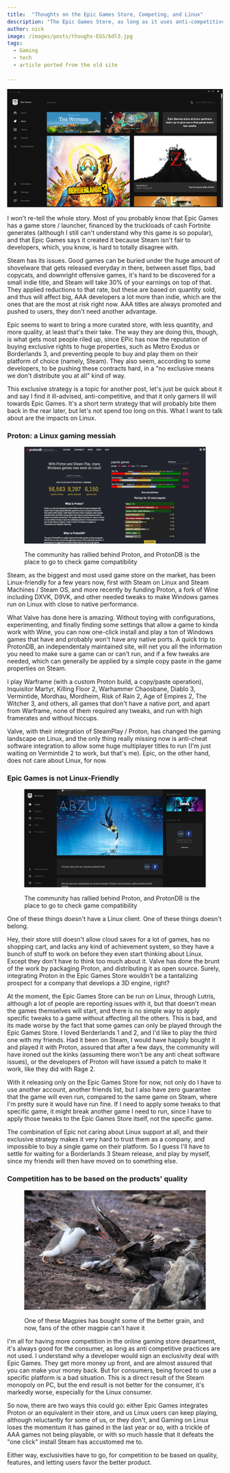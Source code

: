 ```yaml
---
title:  "Thoughts on the Epic Games Store, Competing, and Linux"
description: "The Epic Games Store, as long as it uses anti-competitive practices, is bad for Linux gaming in general. A few thoughts on the matter."
author: nick
image: /images/posts/thoughs-EGS/bdl3.jpg
tags:
  - Gaming
  - tech
  - article ported from the old site

---
```


![smartwatches](/images/posts/thoughs-EGS/bdl3.jpg)

I won't re-tell the whole story. Most of you probably know that Epic Games has a game store / launcher, financed by the truckloads of cash Fortnite generates (although I still can't understand why this game is so popular), and that Epic Games says it created it because Steam isn't fair to developers, which, you know, is hard to totally disagree with.

Steam has its issues. Good games can be buried under the huge amount of shovelware that gets released everyday in there, between asset flips, bad copycats, and downright offensive games, it's hard to be discovered for a small indie title, and Steam will take 30% of your earnings on top of that. They applied reductions to that rate, but these are based on quantity sold, and thus will affect big, AAA developers a lot more than indie, which are the ones that are the most at risk right now. AAA titles are always promoted and pushed to users, they don't need another advantage.

Epic seems to want to bring a more curated store, with less quantity, and more quality, at least that's their take. The way they are doing this, though, is what gets most people riled up, since EPic has now the reputation of buying exclusive rights to huge properties, such as Metro Exodus or Borderlands 3, and preventing people to buy and play them on their platform of choice (namely, Steam). They also seem, according to some developers, to be pushing these contracts hard, in a "no exclusive means we don't distribute you at all" kind of way.

This exclusive strategy is a topic for another post, let's just be quick about it and say I find it ill-advised, anti-competitive, and that it only garners ill will towards Epic Games. It's a short term strategy that will probably bite them back in the rear later, but let's not spend too long on this. What I want to talk about are the impacts on Linux.

### Proton: a Linux gaming messiah
<figure markdown="1">

![Parrot](/images/posts/thoughs-EGS/protondb.png)

<figcaption>The community has rallied behind Proton, and ProtonDB is the place to go to check game compatibility</figcaption>
</figure>


Steam, as the biggest and most used game store on the market, has been Linux-friendly for a few years now, first with Steam on Linux and Steam Machines / Steam OS, and more recently by funding Proton, a fork of Wine including DXVK, D9VK, and other needed tweaks to make Windows games run on Linux with close to native performance.

What Valve has done here is amazing. Without toying with configurations, experimenting, and finally finding some settings that allow a game to kinda work with Wine, you can now one-click install and play a ton of Windows games that have and probably won't have any native ports. A quick trip to ProtonDB, an independentaly maintained site, will net you all the information you need to make sure a game can or can't run, and if a few tweaks are needed, which can generally be applied by a simple copy paste in the game properties on Steam.

I play Warframe (with a custom Proton build, a copy/paste operation), Inquisitor Martyr, Killing Floor 2, Warhammer Chaosbane, Diablo 3, Vermintide, Mordhau, Mordheim, Risk of Rain 2, Age of Empires 2, The Witcher 3, and others, all games that don't have a native port, and apart from Warframe, none of them required any tweaks, and run with high framerates and without hiccups.

Valve, with their integration of SteamPlay / Proton, has changed the gaming landscape on Linux, and the only thing really missing now is anti-cheat software integration to allow some huge multiplayer titles to run (I'm just waiting on Vermintide 2 to work, but that's me). Epic, on the other hand, does not care about Linux, for now. 

### Epic Games is not Linux-Friendly
<figure markdown="1">

![Parrot](/images/posts/thoughs-EGS/abzu.png)

<figcaption>The community has rallied behind Proton, and ProtonDB is the place to go to check game compatibility</figcaption>
</figure>
One of these things doesn't have a Linux client. One of these things doesn't belong.

Hey, their store still doesn't allow cloud saves for a lot of games, has no shopping cart, and lacks any kind of achievement system, so they have a bunch of stuff to work on before they even start thinking about Linux. Except they don't have to think too much about it. Valve has done the brunt of the work by packaging Proton, and distributing it as open source. Surely, integrating Proton in the Epic Games Store wouldn't be a tantalizing prospect for a company that develops a 3D engine, right?

At the moment, the Epic Games Store can be run on Linux, through Lutris, although a lot of people are reporting issues with it, but that doesn't mean the games themselves will start, and there is no simple way to apply specific tweaks to a game without affecting all the others. This is bad, and its made worse by the fact that some games can only be played through the Epic Games Store. I loved Berderlands 1 and 2, and I'd like to play the third one with my friends. Had it been on Steam, I would have happily bought it and played it with Proton, assured that after a few days, the community will have ironed out the kinks (assuming there won't be any anti cheat software issues), or the developers of Proton will have issued a patch to make it work, like they did with Rage 2.

With it releasing only on the Epic Games Store for now, not only do I have to use another account, another friends list, but I also have zero guarantee that the game will even run, compared to the same game on Steam, where I'm pretty sure it would have run fine. If I need to apply some tweaks to that specific game, it might break another game I need to run, since I have to apply those tweaks to the Epic Games Store itself, not the specific game.

The combination of Epic not caring about Linux support at all, and their exclusive strategy makes it very hard to trust them as a company, and impossible to buy a single game on their platform. So I guess I'll have to settle for waiting for a Borderlands 3 Steam release, and play by myself, since my friends will then have moved on to something else.

### Competition has to be based on the products' quality
<figure markdown="1">

![Parrot](/images/posts/thoughs-EGS/magpies.jpg)

<figcaption>One of these Magpies has bought some of the better grain, and now, fans of the other magpie can't have it</figcaption>
</figure>

I'm all for having more competition in the online gaming store department, it's always good for the consumer, as long as anti competitive practices are not used. I understand why a developer would sign an exclusivity deal with Epic Games. They get more money up front, and are almost assured that you can make your money back. But for consumers, being forced to use a specific platform is a bad situation. This is a direct result of the Steam monopoly on PC, but the end result is not better for the consumer, it's markedly worse, especially for the Linux consumer.

So now, there are two ways this could go: either Epic Games integrates Proton or an equivalent in their store, and us Linux users can keep playing, although reluctantly for some of us, or they don't, and Gaming on Linux loses the momentum it has gained in the last year or so, with a trickle of AAA games not being playable, or with so much hassle that it defeats the "one click" install Steam has accustomed me to.

Either way, exclusivities have to go, for competition to be based on quality, features, and letting users favor the better product.
